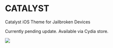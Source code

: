 CATALYST
==================

Catalyst iOS Theme for Jailbroken Devices

Currently pending update. Available via Cydia store.


![](http://f.cl.ly/items/0F1R0R2i443w3b0x1A0l/white-catalyst.png)


